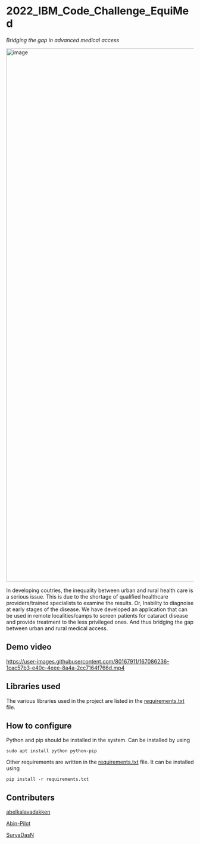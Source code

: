 # **2022_IBM_Code_Challenge_EquiMed**

 _Bridging the gap in advanced medical access_

<img width="1433" alt="image" src="https://user-images.githubusercontent.com/82874929/167014695-1103e887-b141-4349-a427-95f426ac92b0.png">

In developing coutries, the inequality between urban and rural health care is a serious issue. This is due to the shortage of qualified healthcare providers/trained specialists to examine the results. Or, Inability to diagnoise at early stages of the disease. We have developed an application that can be used in remote localities/camps to screen patients for cataract disease and provide treatment to the less privileged ones. And thus bridging the gap between urban and rural medical access. 

## Demo video

https://user-images.githubusercontent.com/80167911/167086236-1cac57b3-e40c-4eee-8a4a-2cc7164f766d.mp4

## Libraries used

The various libraries used in the project are listed in the [requirements.txt](requirements.txt) file.

## How to configure

Python and pip should be installed in the system.
Can be installed by using

```sudo apt install python python-pip```

Other requirements are written in the [requirements.txt](requirements.txt) file.
It can be installed using 

```pip install -r requirements.txt```



## Contributers

[abelkalavadakken](https://github.com/abelkalavadakken)

[Abin-Pilot](https://github.com/Abin-Pilot)

[SuryaDasN](https://github.com/SuryaDasN)
